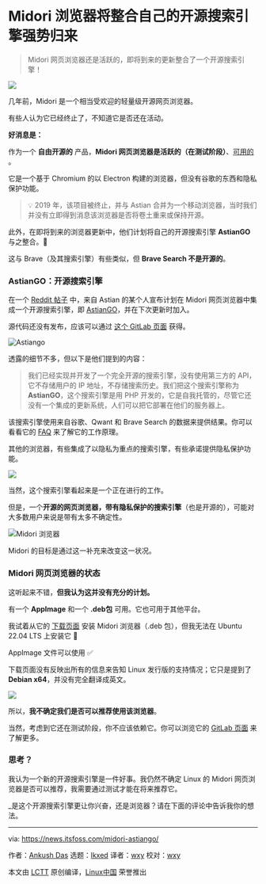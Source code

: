[#]: subject: "Excellent News! Midori Browser to Integrate its Own Open Source Engine for a Strong Comeback"
[#]: via: "https://news.itsfoss.com/midori-astiango/"
[#]: author: "Ankush Das https://news.itsfoss.com/author/ankush/"
[#]: collector: "lkxed"
[#]: translator: "wxy"
[#]: reviewer: "wxy"
[#]: publisher: "wxy"
[#]: url: "https://linux.cn/article-15304-1.html"

Midori 浏览器将整合自己的开源搜索引擎强势归来
======

> Midori 网页浏览器还是活跃的，即将到来的更新整合了一个开源搜索引擎！

![](https://news.itsfoss.com/content/images/size/w2000/2022/11/midori-browser-astiango.jpg)

几年前，Midori 是一个相当受欢迎的轻量级开源网页浏览器。

有些人认为它已经终止了，不知道它是否还在活动。

**好消息是：**

作为一个 **自由开源的** 产品，**Midori 网页浏览器是活跃的（在测试阶段）**、[可用的][1] 。

它是一个基于 Chromium 的以 Electron 构建的浏览器，但没有谷歌的东西和隐私保护功能。

> 💡 2019 年，该项目被终止，并与 Astian 合并为一个移动浏览器，当时我们并没有立即得到消息该浏览器是否将卷土重来或保持开源。

此外，在即将到来的浏览器更新中，他们计划将自己的开源搜索引擎 **AstianGO** 与之整合。🤯

这与 Brave（及其搜索引擎）有些类似，但 **Brave Search 不是开源的**。

### AstianGO：开源搜索引擎

在一个 [Reddit 帖子][3] 中，来自 Astian 的某个人宣布计划在 Midori 网页浏览器中集成一个开源搜索引擎，即 [AstianGO][4]，并在下次更新时加入。

源代码还没有发布，应该可以通过 [这个 GitLab 页面][5] 获得。

![Astiango][6]

透露的细节不多，但以下是他们提到的内容：

> 我们已经实现并开发了一个完全开源的搜索引擎，没有使用第三方的 API，它不存储用户的 IP 地址，不存储搜索历史。我们把这个搜索引擎称为 **AstianGO**，这个搜索引擎是用 PHP 开发的，它是自我托管的，尽管它还没有一个集成的更新系统，人们可以把它部署在他们的服务器上。

该搜索引擎使用来自谷歌、Qwant 和 Brave Search 的数据来提供结果。你可以看看它的 [FAQ][7] 来了解它的工作原理。

其他的浏览器，有些集成了以隐私为重点的搜索引擎，有些承诺提供隐私保护功能。

![][8]

当然，这个搜索引擎看起来是一个正在进行的工作。

但是，一个**开源的网页浏览器，带有隐私保护的搜索引擎**（也是开源的），可能对大多数用户来说是带有太多不确定性。

![Midori 浏览器][9]

Midori 的目标是通过这一补充来改变这一状况。

### Midori 网页浏览器的状态

这听起来不错，**但我认为这并没有充分的计划。**

有一个 **AppImage** 和一个 **.deb包** 可用。它也可用于其他平台。

我试着从它的 [下载页面][10] 安装 Midori 浏览器（.deb 包），但我无法在 Ubuntu 22.04 LTS 上安装它 🚫

AppImage 文件可以使用 ✅

下载页面没有反映出所有的信息来告知 Linux 发行版的支持情况；它只是提到了 **Debian x64**，并没有完全翻译成英文。

![][11]

所以，**我不确定我们是否可以推荐使用该浏览器**。

当然，考虑到它还在测试阶段，你不应该依赖它。你可以浏览它的 [GitLab 页面][12] 来了解更多。

### 思考？

我认为一个新的开源搜索引擎是一件好事。我仍然不确定 Linux 的 Midori 网页浏览器是否可以推荐，我需要通过测试才能在将来推荐它。

_是这个开源搜索引擎更让你兴奋，还是浏览器？请在下面的评论中告诉我你的想法。

--------------------------------------------------------------------------------

via: https://news.itsfoss.com/midori-astiango/

作者：[Ankush Das][a]
选题：[lkxed][b]
译者：[wxy](https://github.com/wxy)
校对：[wxy](https://github.com/wxy)

本文由 [LCTT](https://github.com/LCTT/TranslateProject) 原创编译，[Linux中国](https://linux.cn/) 荣誉推出

[a]: https://news.itsfoss.com/author/ankush/
[b]: https://github.com/lkxed
[1]: https://astian.org/en/midori-browser/
[2]: https://astian.org
[3]: https://www.reddit.com/r/opensource/comments/z44jut/midori_browser_now_with_its_own_search_engine/
[4]: https://astiango.com
[5]: https://gitlab.com/astiango/astian-search/
[6]: https://news.itsfoss.com/content/images/2022/11/astiango.jpg
[7]: https://astiango.com/faq.php
[8]: https://news.itsfoss.com/content/images/2022/11/astiango.png
[9]: https://news.itsfoss.com/content/images/2022/11/midori-screenshot.png
[10]: https://astian.org/download/midori-browser-for-debian-x64/
[11]: https://news.itsfoss.com/content/images/2022/11/midori-download.png
[12]: https://gitlab.com/midori-web/midori-desktop
